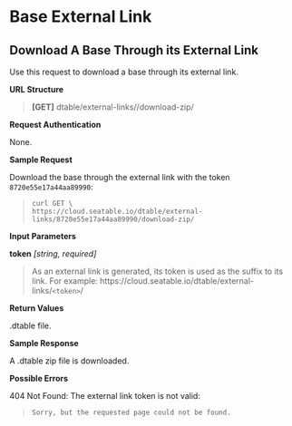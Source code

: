 # Base External Link

## Download A Base Through its External Link

Use this request to download a base through its external link.


**URL Structure**

> **\[GET]** dtable/external-links/<token>/download-zip/


**Request Authentication**

None.



**Sample Request**

Download the base through the external link with the token `8720e55e17a44aa89990`:

> ```
> curl GET \
> https://cloud.seatable.io/dtable/external-links/8720e55e17a44aa89990/download-zip/
> ```


**Input Parameters**

**token** _\[string, required]_
> As an external link is generated, its token is used as the suffix to its link. For example: https\://cloud.seatable.io/dtable/external-links/`<token>`/



**Return Values**

.dtable file.


**Sample Response**

A .dtable zip file is downloaded.


**Possible Errors**

404 Not Found: The external link token is not valid:
> ```
> Sorry, but the requested page could not be found.
> ```